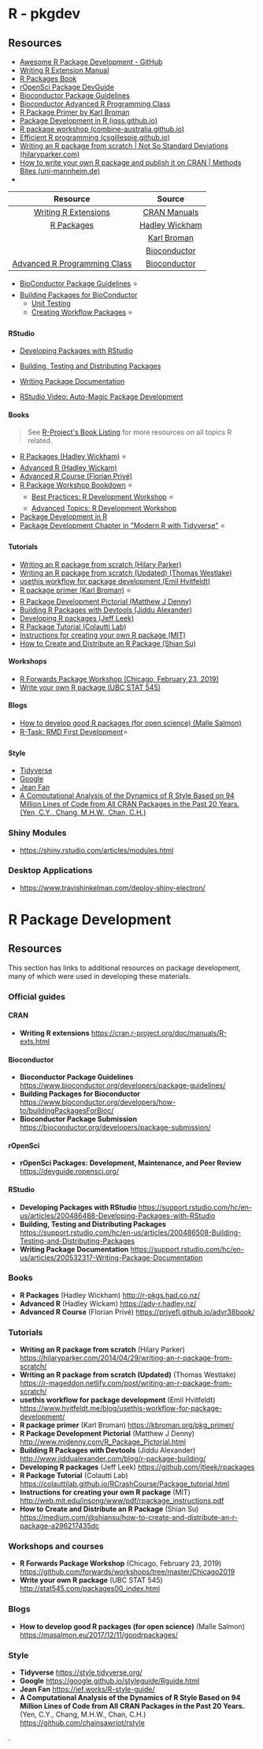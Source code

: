 # R - pkgdev

## Resources

-   [Awesome R Package Development - GitHub](https://indrajeetpatil.github.io/awesome-r-pkgtools/)
-   [Writing R Extension Manual](https://cran.r-project.org/doc/manuals/r-release/R-exts.html)
-   [R Packages Book](https://r-pkgs.org/)
-   [rOpenSci Package DevGuide](https://devguide.ropensci.org/)
-   [Bioconductor Package Guidelines](http://www.bioconductor.org/developers/package-guidelines/)
-   [Bioconductor Advanced R Programming Class](http://www.bioconductor.org/help/course-materials/2010/AdvancedR/)
-   [R Package Primer by Karl Broman](http://kbroman.org/pkg_primer/)
-   [Package Development in R (iqss.github.io)](https://iqss.github.io/dss-rbuild/)
-   [R package workshop (combine-australia.github.io)](https://combine-australia.github.io/r-pkg-dev/)
-   [Efficient R programming (csgillespie.github.io)](https://csgillespie.github.io/efficientR/)
-   [Writing an R package from scratch | Not So Standard Deviations (hilaryparker.com)](https://hilaryparker.com/2014/04/29/writing-an-r-package-from-scratch/)
-   [How to write your own R package and publish it on CRAN | Methods Bites (uni-mannheim.de)](https://www.mzes.uni-mannheim.de/socialsciencedatalab/article/r-package/)
-   

|                           Resource                           |                         Source                          |
| :----------------------------------------------------------: | :-----------------------------------------------------: |
| [Writing R Extensions](http://cran.fhcrc.org/doc/manuals/R-exts.html) | [CRAN Manuals](https://cran.r-project.org/manuals.html) |
|            [R Packages](http://r-pkgs.had.co.nz/)            |           [Hadley Wickham](http://hadley.nz/)           |
|                                                              |           [Karl Broman](https://kbroman.org/)           |
|                                                              |                    [Bioconductor]()                     |
| [Advanced R Programming Class](http://www.bioconductor.org/help/course-materials/2010/AdvancedR/) |                    [Bioconductor]()                     |

- [BioConductor Package Guidelines](https://www.bioconductor.org/developers/package-guidelines/) ⭐
- [Building Packages for BioConductor](https://www.bioconductor.org/developers/how-to/buildingPackagesForBioc/)
    - [Unit Testing](https://bioconductor.org/developers/how-to/unitTesting-guidelines/)
    - [Creating Workflow Packages](https://www.bioconductor.org/developers/how-to/workflows/) ⭐

#### RStudio

- [Developing Packages with RStudio](https://support.rstudio.com/hc/en-us/articles/200486488-Developing-Packages-with-RStudio)
- [Building, Testing and Distributing Packages]( https://support.rstudio.com/hc/en-us/articles/200486508-Building-Testing-and-Distributing-Packages)
- [Writing Package Documentation](https://support.rstudio.com/hc/en-us/articles/200532317-Writing-Package-Documentation)

- [RStudio Video: Auto-Magic Package Development](https://rstudio.com/resources/rstudioconf-2020/auto-magic-package-development/)


#### Books

> See [R-Project's Book Listing](https://www.r-project.org/doc/bib/R-books.html) for more resources on all topics R related.

- [R Packages (Hadley Wickham)](http://r-pkgs.had.co.nz/) ⭐
- [Advanced R (Hadley Wickam)](https://adv-r.hadley.nz/)
- [Advanced R Course (Florian Privé)](https://privefl.github.io/advr38book/)
- [R Package Workshop Bookdown](https://combine-australia.github.io/r-pkg-dev/) ⭐
    - [Best Practices: R Development Workshop](https://combine-australia.github.io/r-pkg-dev/good-practices-and-advice.html) ⭐
    - [Advanced Topics: R Development Workshop](https://combine-australia.github.io/r-pkg-dev/advanced-topics.html)
- [Package Development in R](https://iqss.github.io/dss-rbuild/)
- [Package Development Chapter in "Modern R with Tidyverse"](https://b-rodrigues.github.io/modern_R/package-development.html) ⭐


#### Tutorials

- [Writing an R package from scratch (Hilary Parker)]( https://hilaryparker.com/2014/04/29/writing-an-r-package-from-scratch/)
- [Writing an R package from scratch (Updated) (Thomas Westlake)](https://r-mageddon.netlify.com/post/writing-an-r-package-from-scratch/)
- [usethis workflow for package development (Emil Hvitfeldt)](https://www.hvitfeldt.me/blog/usethis-workflow-for-package-development/)
- [R package primer (Karl Broman)](https://kbroman.org/pkg_primer/) ⭐
- [R Package Development Pictorial (Matthew J Denny)](http://www.mjdenny.com/R_Package_Pictorial.html)
- [Building R Packages with Devtools (Jiddu Alexander)](http://www.jiddualexander.com/blog/r-package-building/)
- [Developing R packages (Jeff Leek)](https://github.com/jtleek/rpackages)
- [R Package Tutorial (Colautti Lab)](https://colauttilab.github.io/RCrashCourse/Package_tutorial.html)
- [Instructions for creating your own R package (MIT)](http://web.mit.edu/insong/www/pdf/rpackage_instructions.pdf)
- [How to Create and Distribute an R Package (Shian Su)](https://medium.com/@shiansu/how-to-create-and-distribute-an-r-package-a296217435dc)

#### Workshops

- [R Forwards Package Workshop (Chicago, February 23, 2019)](https://github.com/forwards/workshops/tree/master/Chicago2019)
- [Write your own R package (UBC STAT 545)](http://stat545.com/packages00_index.html)

#### Blogs

- [How to develop good R packages (for open science) (Malle Salmon)](https://masalmon.eu/2017/12/11/goodrpackages/)
- [R-Task: RMD First Development](https://rtask.thinkr.fr/when-development-starts-with-documentation/)⭐


#### Style

- [Tidyverse](https://style.tidyverse.org/)
- [Google](https://google.github.io/styleguide/Rguide.html)
- [Jean Fan](https://jef.works/R-style-guide/)
- [A Computational Analysis of the Dynamics of R Style Based on 94 Million Lines of Code from All CRAN Packages in the Past 20 Years. (Yen, C.Y., Chang, M.H.W., Chan, C.H.)](https://github.com/chainsawriot/rstyle)



### Shiny Modules

- <https://shiny.rstudio.com/articles/modules.html>


### Desktop Applications

- <https://www.travishinkelman.com/deploy-shiny-electron/>

# R Package Development

## Resources

This section has links to additional resources on package development, many of which were used in developing these materials.

### Official guides

#### CRAN

- **Writing R extensions** https://cran.r-project.org/doc/manuals/R-exts.html

#### Bioconductor

- **Bioconductor Package Guidelines** https://www.bioconductor.org/developers/package-guidelines/
- **Building Packages for Bioconductor** https://www.bioconductor.org/developers/how-to/buildingPackagesForBioc/
- **Bioconductor Package Submission** https://bioconductor.org/developers/package-submission/

#### rOpenSci

- **rOpenSci Packages: Development, Maintenance, and Peer Review** https://devguide.ropensci.org/

#### RStudio

- **Developing Packages with RStudio** https://support.rstudio.com/hc/en-us/articles/200486488-Developing-Packages-with-RStudio
- **Building, Testing and Distributing Packages** https://support.rstudio.com/hc/en-us/articles/200486508-Building-Testing-and-Distributing-Packages
- **Writing Package Documentation** https://support.rstudio.com/hc/en-us/articles/200532317-Writing-Package-Documentation

### Books

- **R Packages** (Hadley Wickham) http://r-pkgs.had.co.nz/
- **Advanced R** (Hadley Wickam) https://adv-r.hadley.nz/
- **Advanced R Course** (Florian Privé) https://privefl.github.io/advr38book/

### Tutorials

- **Writing an R package from scratch** (Hilary Parker) https://hilaryparker.com/2014/04/29/writing-an-r-package-from-scratch/
- **Writing an R package from scratch (Updated)** (Thomas Westlake) https://r-mageddon.netlify.com/post/writing-an-r-package-from-scratch/
- **usethis workflow for package development** (Emil Hvitfeldt) https://www.hvitfeldt.me/blog/usethis-workflow-for-package-development/
- **R package primer** (Karl Broman) https://kbroman.org/pkg_primer/
- **R Package Development Pictorial** (Matthew J Denny) http://www.mjdenny.com/R_Package_Pictorial.html
- **Building R Packages with Devtools** (Jiddu Alexander) http://www.jiddualexander.com/blog/r-package-building/
- **Developing R packages** (Jeff Leek) https://github.com/jtleek/rpackages
- **R Package Tutorial** (Colautti Lab) https://colauttilab.github.io/RCrashCourse/Package_tutorial.html
- **Instructions for creating your own R package** (MIT) http://web.mit.edu/insong/www/pdf/rpackage_instructions.pdf
- **How to Create and Distribute an R Package** (Shian Su) https://medium.com/@shiansu/how-to-create-and-distribute-an-r-package-a296217435dc

### Workshops and courses

- **R Forwards Package Workshop** (Chicago, February 23, 2019) https://github.com/forwards/workshops/tree/master/Chicago2019
- **Write your own R package** (UBC STAT 545) http://stat545.com/packages00_index.html

### Blogs

- **How to develop good R packages (for open science)** (Malle Salmon) https://masalmon.eu/2017/12/11/goodrpackages/

### Style

- **Tidyverse** https://style.tidyverse.org/
- **Google** https://google.github.io/styleguide/Rguide.html
- **Jean Fan** https://jef.works/R-style-guide/
- **A Computational Analysis of the Dynamics of R Style Based on 94 Million Lines of Code from All CRAN Packages in the Past 20 Years.** (Yen, C.Y., Chang, M.H.W., Chan, C.H.) https://github.com/chainsawriot/rstyle

.